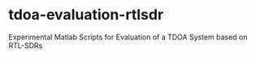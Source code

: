 # tdoa-evaluation-rtlsdr
Experimental Matlab Scripts for Evaluation of a TDOA System based on RTL-SDRs
